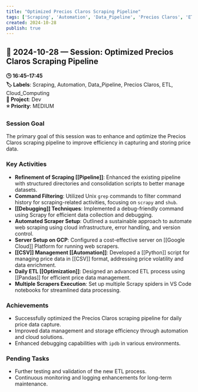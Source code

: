 ```yaml
---
title: "Optimized Precios Claros Scraping Pipeline"
tags: ['Scraping', 'Automation', 'Data_Pipeline', 'Precios Claros', 'ETL', 'Cloud_Computing']
created: 2024-10-28
publish: true
---
```


## 📅 2024-10-28 — Session: Optimized Precios Claros Scraping Pipeline

**🕒 16:45–17:45**  
**🏷️ Labels**: Scraping, Automation, Data_Pipeline, Precios Claros, ETL, Cloud_Computing  
**📂 Project**: Dev  
**⭐ Priority**: MEDIUM  


### Session Goal
The primary goal of this session was to enhance and optimize the Precios Claros scraping pipeline to improve efficiency in capturing and storing price data.

### Key Activities
- **Refinement of Scraping [[Pipeline]]**: Enhanced the existing pipeline with structured directories and consolidation scripts to better manage datasets.
- **Command Filtering**: Utilized Unix `grep` commands to filter command history for scraping-related activities, focusing on `scrapy` and `shub`.
- **[[Debugging]] Techniques**: Implemented a debug-friendly command using Scrapy for efficient data collection and debugging.
- **Automated Scraper Setup**: Outlined a sustainable approach to automate web scraping using cloud infrastructure, error handling, and version control.
- **Server Setup on GCP**: Configured a cost-effective server on [[Google Cloud]] Platform for running web scrapers.
- **[[CSV]] Management [[Automation]]**: Developed a [[Python]] script for managing price data in [[CSV]] format, addressing price volatility and data enrichment.
- **Daily ETL [[Optimization]]**: Designed an advanced ETL process using [[Pandas]] for efficient price data management.
- **Multiple Scrapers Execution**: Set up multiple Scrapy spiders in VS Code notebooks for streamlined data processing.

### Achievements
- Successfully optimized the Precios Claros scraping pipeline for daily price data capture.
- Improved data management and storage efficiency through automation and cloud solutions.
- Enhanced debugging capabilities with `ipdb` in various environments.

### Pending Tasks
- Further testing and validation of the new ETL process.
- Continuous monitoring and logging enhancements for long-term maintenance.

